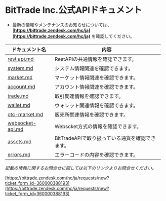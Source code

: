 #  BitTrade Inc.公式APIドキュメント


* 最新の情報やメンテナンスのお知らせについては、**[https://bittrade.zendesk.com/hc/ja](https://bittrade.zendesk.com/hc/ja)** を確認してください。

ドキュメント名 | 内容
------------ | ------------
[rest api.md](./rest-api.md) | RestAPIの共通情報を確認できます。
[system.md](./system.md) | システム情報関連を確認できます。
[market.md](./market.md) | マーケット情報関連を確認できます。
[account.md](./account.md) | アカウント情報関連を確認できます。
[trade.md](./trade.md) | 取引関連情報を確認できます。
[wallet.md](./wallet.md) | ウォレット関連情報を確認できます。
[otc-market.md](.otc-market.md) | 販売所関連情報を確認できます。
[websocket-api.md](./websocket-api.md) | Webscket方式の情報を確認できます。
[assets.md](./assets.md) | BitTradeAPIで取り扱っている通貨を確認できます。
[errors.md](./errors.md) | エラーコードの内容を確認できます。


_記載の情報に関するお問合せに関しては以下のリンクよりお問合せください。_

[https://bittrade.zendesk.com/hc/ja/requests/new?ticket_form_id=360000388193](https://bittrade.zendesk.com/hc/ja/requests/new?ticket_form_id=360000388193)
